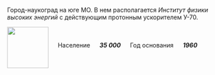 <!--2021-11-26 01:25:14-->
Город-наукоград на юге МО. В нем располагается *Институт физики высоких энергий* с действующим протонным ускорителем У-70.

<img src="/posts/Места Подмосковья/Protvino.svg" align="middle" width="96px"> &emsp; 
Население &emsp; ***35 000*** &emsp;
Год основания &emsp; ***1960***